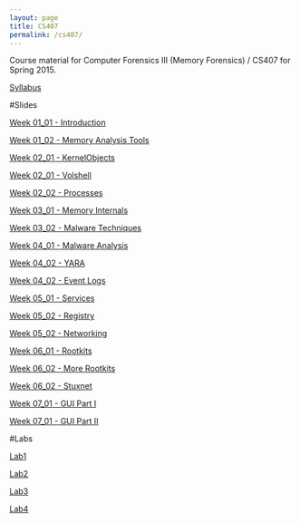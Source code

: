 ```yaml
---
layout: page
title: CS407
permalink: /cs407/
---
```


Course material for Computer Forensics III (Memory Forensics) / CS407 for Spring 2015. 

[Syllabus](/cs407/syllabus.html)

#Slides

[Week 01_01 - Introduction](/resources/cs407/ODPslides/Ch-1.1.odp)

[Week 01_02 - Memory Analysis Tools](/resources/cs407/ODPslides/Ch-1.2.odp)

[Week 02_01 - KernelObjects](/resources/cs407/slides/week02_01-KernelObjects.html)

[Week 02_01 - Volshell](/resources/cs407/slides/week02_01-volshell.html)

[Week 02_02 - Processes](/resources/cs407/slides/week02_02-Processes.html)

[Week 03_01 - Memory Internals](/resources/cs407/slides/week03_01-MemoryInternals.html)

[Week 03_02 - Malware Techniques](/resources/cs407/slides/week03_02-Malware.html)

[Week 04_01 - Malware Analysis](/resources/cs407/slides/week04_01-MalwareAnalysis.html)

[Week 04_02 - YARA](/resources/cs407/slides/week04-YARA.html)

[Week 04_02 - Event Logs](/resources/cs407/slides/week04_02-EventLogs.html)

[Week 05_01 - Services](/resources/cs407/slides/week05_01-Services.html)

[Week 05_02 - Registry](/resources/cs407/slides/week05_02-Registry.html)

[Week 05_02 - Networking](/resources/cs407/slides/week05_02-Networking.html)

[Week 06_01 - Rootkits](/resources/cs407/slides/week06_01-Rootkits.html)

[Week 06_02 - More Rootkits](/resources/cs407/slides/week06_02-moreRootkits.html)

[Week 06_02 - Stuxnet](/resources/cs407/slides/week06-Stuxnet.html)

[Week 07_01 - GUI Part I](/resources/cs407/slides/week07_01-GUI.html)

[Week 07_01 - GUI Part II](/resources/cs407/slides/week07_02-GUI2.html)

#Labs 

[Lab1](/cs407/labs/lab1.html)

[Lab2](/cs407/labs/lab2.html)

[Lab3](/cs407/labs/lab3.html)

[Lab4](/cs407/labs/lab4.html)